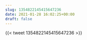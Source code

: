 ```yaml
---
slug: 1354822145415647236
date: 2021-01-28 16:02:25+00:00
draft: false
---
```


{{< tweet 1354822145415647236 >}}

